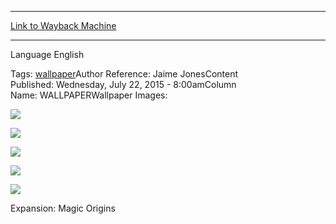 
---
[Link to Wayback Machine](https://web.archive.org/web/20151115002130/http://magic.wizards.com/en/articles/wallpapers/jace-telepath-unbound)

[_metadata_:generator]:- "Drupal 7 (http://drupal.org)"
[_metadata_:node]:- "426801"
[_metadata_:source]:- "article"
[_metadata_:title]:- "Jace, Telepath Unbound"
[_metadata_:wayback_capture_timestamp]:- "2015-11-15 00:21:30"
[_metadata_:wayback_raw_url]:- "https://web.archive.org/web/20151115002130id_/http://magic.wizards.com/en/articles/wallpapers/jace-telepath-unbound"
[_metadata_:wayback_url]:- "http://magic.wizards.com/en/articles/wallpapers/jace-telepath-unbound"
---






Language 
 English

Tags: [wallpaper](/en/tags/wallpaper)Author Reference: Jaime JonesContent Published: Wednesday, July 22, 2015 - 8:00amColumn Name: WALLPAPERWallpaper Images: 

[![](http://magic.wizards.com/sites/mtg/files/styles/large/public/images/wallpaper/JaceTelepathUnbound_ORI_2560x1600_Wallpaper.jpg?itok=VBMrnXof)](http://magic.wizards.com/sites/mtg/files/images/wallpaper/JaceTelepathUnbound_ORI_2560x1600_Wallpaper.jpg) 



[![](http://magic.wizards.com/sites/mtg/files/styles/large/public/images/wallpaper/JaceTelepathUnbound_ORI_1920x1080_Wallpaper.jpg?itok=o-iAJuUn)](http://magic.wizards.com/sites/mtg/files/images/wallpaper/JaceTelepathUnbound_ORI_1920x1080_Wallpaper.jpg) 



[![](http://magic.wizards.com/sites/mtg/files/styles/large/public/images/wallpaper/JaceTelepathUnbound_ORI_1280x960_Wallpaper.jpg?itok=fWzMQ3y3)](http://magic.wizards.com/sites/mtg/files/images/wallpaper/JaceTelepathUnbound_ORI_1280x960_Wallpaper.jpg) 



[![](http://magic.wizards.com/sites/mtg/files/styles/large/public/images/wallpaper/JaceTelepathUnbound_ORi_iPhone_Wallpaper.jpg?itok=UazAzEHR)](http://magic.wizards.com/sites/mtg/files/images/wallpaper/JaceTelepathUnbound_ORi_iPhone_Wallpaper.jpg) 



[![](http://magic.wizards.com/sites/mtg/files/styles/large/public/images/wallpaper/JaceTelepathUnbound_ORI_Facebook_Wallpaper.jpg?itok=mfT4xYRp)](http://magic.wizards.com/sites/mtg/files/images/wallpaper/JaceTelepathUnbound_ORI_Facebook_Wallpaper.jpg) 

Expansion: Magic Origins  

 
